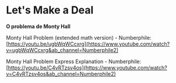 # Let's Make a Deal
**O problema de Monty Hall**

Monty Hall Problem (extended math version) - Numberphile: 
[https://youtu.be/ugbWqWCcxrg](https://www.youtube.com/watch?v=ugbWqWCcxrg&ab_channel=Numberphile2)

Monty Hall Problem Express Explanation - Numberphile: 
[https://youtu.be/C4vRTzsv4os](https://www.youtube.com/watch?v=C4vRTzsv4os&ab_channel=Numberphile2)

